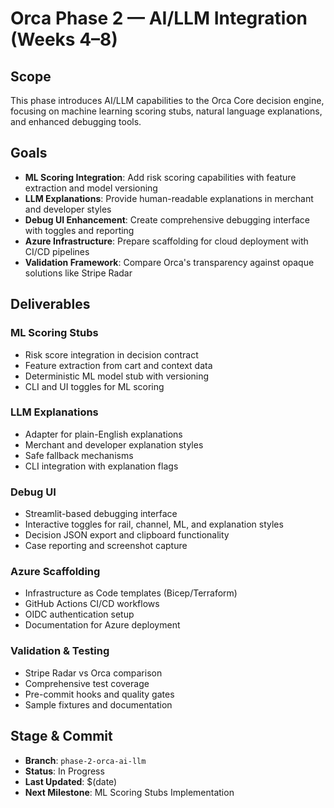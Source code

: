 # Orca Phase 2 — AI/LLM Integration (Weeks 4–8)

## Scope
This phase introduces AI/LLM capabilities to the Orca Core decision engine, focusing on machine learning scoring stubs, natural language explanations, and enhanced debugging tools.

## Goals
- **ML Scoring Integration**: Add risk scoring capabilities with feature extraction and model versioning
- **LLM Explanations**: Provide human-readable explanations in merchant and developer styles
- **Debug UI Enhancement**: Create comprehensive debugging interface with toggles and reporting
- **Azure Infrastructure**: Prepare scaffolding for cloud deployment with CI/CD pipelines
- **Validation Framework**: Compare Orca's transparency against opaque solutions like Stripe Radar

## Deliverables

### ML Scoring Stubs
- Risk score integration in decision contract
- Feature extraction from cart and context data
- Deterministic ML model stub with versioning
- CLI and UI toggles for ML scoring

### LLM Explanations
- Adapter for plain-English explanations
- Merchant and developer explanation styles
- Safe fallback mechanisms
- CLI integration with explanation flags

### Debug UI
- Streamlit-based debugging interface
- Interactive toggles for rail, channel, ML, and explanation styles
- Decision JSON export and clipboard functionality
- Case reporting and screenshot capture

### Azure Scaffolding
- Infrastructure as Code templates (Bicep/Terraform)
- GitHub Actions CI/CD workflows
- OIDC authentication setup
- Documentation for Azure deployment

### Validation & Testing
- Stripe Radar vs Orca comparison
- Comprehensive test coverage
- Pre-commit hooks and quality gates
- Sample fixtures and documentation

## Stage & Commit
- **Branch**: `phase-2-orca-ai-llm`
- **Status**: In Progress
- **Last Updated**: $(date)
- **Next Milestone**: ML Scoring Stubs Implementation
